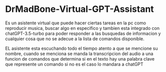 # DrMadBone-Virtual-GPT-Assistant

Es un asistente virtual que puede hacer ciertas tareas en la pc como reproducir musica, buscar algo en especifico y tambien esta integrado con chatGPT-3.5-turbo para poder responder a las busquedas de informacion y cualquier cosa que no se adecue a la lista de comandos disponible.

EL asistente esta escuchando todo el tiempo atento a que se mencione su nombre, cuando se menciona se manda la transcripcion del audio a una funcion de comandos que determina si en el texto hay una palabra clave que represente un comando si no es el caso lo mandara a chatGPT
